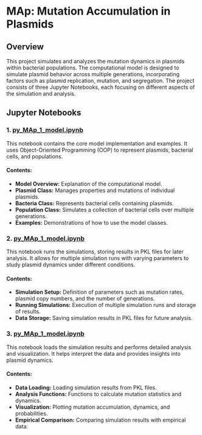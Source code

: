 # MAp: Mutation Accumulation in Plasmids

## Overview
This project simulates and analyzes the mutation dynamics in plasmids within bacterial populations. The computational model is designed to simulate plasmid behavior across multiple generations, incorporating factors such as plasmid replication, mutation, and segregation. The project consists of three Jupyter Notebooks, each focusing on different aspects of the simulation and analysis.

## Jupyter Notebooks

### 1. [py_MAp_1_model.ipynb](https://github.com/ccg-esb/MAp/blob/main/py_MAp_1_model.ipynb)
This notebook contains the core model implementation and examples. It uses Object-Oriented Programming (OOP) to represent plasmids, bacterial cells, and populations.

#### Contents:
- **Model Overview:** Explanation of the computational model.
- **Plasmid Class:** Manages properties and mutations of individual plasmids.
- **Bacteria Class:** Represents bacterial cells containing plasmids.
- **Population Class:** Simulates a collection of bacterial cells over multiple generations.
- **Examples:** Demonstrations of how to use the model classes.

### 2. [py_MAp_1_model.ipynb](https://github.com/ccg-esb/MAp/blob/main/py_MAp_2-experiment.ipynb)
This notebook runs the simulations, storing results in PKL files for later analysis. It allows for multiple simulation runs with varying parameters to study plasmid dynamics under different conditions.

#### Contents:
- **Simulation Setup:** Definition of parameters such as mutation rates, plasmid copy numbers, and the number of generations.
- **Running Simulations:** Execution of multiple simulation runs and storage of results.
- **Data Storage:** Saving simulation results in PKL files for future analysis.

### 3. [py_MAp_1_model.ipynb](https://github.com/ccg-esb/MAp/blob/main/py-MAp_3-analysis.ipynb)
This notebook loads the simulation results and performs detailed analysis and visualization. It helps interpret the data and provides insights into plasmid dynamics.

#### Contents:
- **Data Loading:** Loading simulation results from PKL files.
- **Analysis Functions:** Functions to calculate mutation statistics and dynamics.
- **Visualization:** Plotting mutation accumulation, dynamics, and probabilities.
- **Empirical Comparison:** Comparing simulation results with empirical data.

